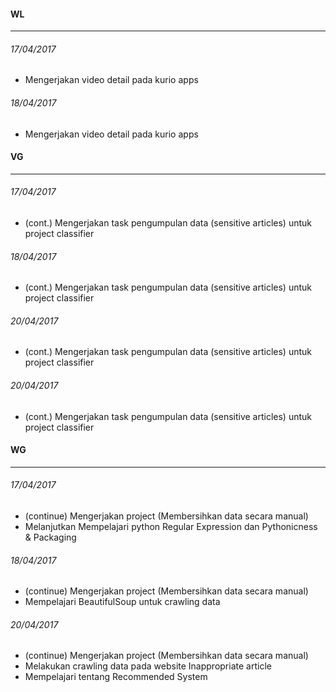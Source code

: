 #### WL
---
###### 17/04/2017
* Mengerjakan video detail pada kurio apps

###### 18/04/2017
* Mengerjakan video detail pada kurio apps


#### VG
---
###### 17/04/2017
* (cont.) Mengerjakan task pengumpulan data (sensitive articles) untuk project classifier

###### 18/04/2017
* (cont.) Mengerjakan task pengumpulan data (sensitive articles) untuk project classifier

###### 20/04/2017
* (cont.) Mengerjakan task pengumpulan data (sensitive articles) untuk project classifier

###### 20/04/2017
* (cont.) Mengerjakan task pengumpulan data (sensitive articles) untuk project classifier

#### WG
---
###### 17/04/2017
* (continue) Mengerjakan project (Membersihkan data secara manual)
* Melanjutkan Mempelajari python Regular Expression dan Pythonicness & Packaging

###### 18/04/2017
* (continue) Mengerjakan project (Membersihkan data secara manual)
* Mempelajari BeautifulSoup untuk crawling data

###### 20/04/2017
* (continue) Mengerjakan project (Membersihkan data secara manual)
* Melakukan crawling data pada website Inappropriate article
* Mempelajari tentang Recommended System


